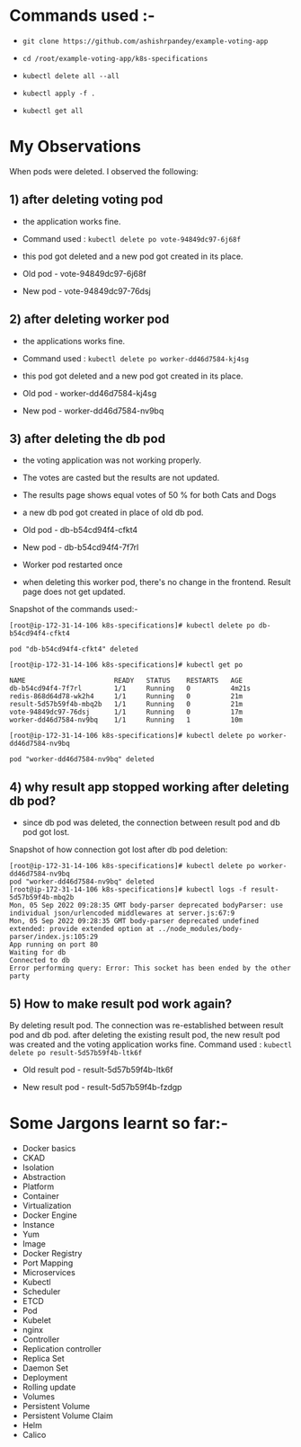 # Commands used :-

- `git clone https://github.com/ashishrpandey/example-voting-app` 

- `cd /root/example-voting-app/k8s-specifications`
-  `kubectl delete all --all`
- `kubectl apply -f .`
- `kubectl get all`



# My Observations 

When pods were deleted. I observed the following:

## 1) after deleting voting pod

- the application works fine.
 
- Command used : `kubectl delete po vote-94849dc97-6j68f`

- this pod got deleted and a new pod got created in its place.

- Old pod - vote-94849dc97-6j68f 

- New pod - vote-94849dc97-76dsj 

 ## 2) after deleting worker pod
 
 - the applications works fine. 

- Command used : `kubectl delete po worker-dd46d7584-kj4sg`

- this pod got deleted and a new pod got created in its place.

- Old pod - worker-dd46d7584-kj4sg 

- New pod - worker-dd46d7584-nv9bq 

 ## 3) after deleting the db pod
 
 - the voting application was not working properly.
  
- The votes are casted but the results are not updated.

- The results page shows equal votes of 50 % for both Cats and Dogs 

- a new db pod got created in place of old db pod.

- Old pod - db-b54cd94f4-cfkt4 

- New pod - db-b54cd94f4-7f7rl 

- Worker pod restarted once

- when deleting this worker pod, there's no change in the frontend. Result page does not get updated.

Snapshot of the commands used:- 
```
[root@ip-172-31-14-106 k8s-specifications]# kubectl delete po db-b54cd94f4-cfkt4

pod "db-b54cd94f4-cfkt4" deleted

[root@ip-172-31-14-106 k8s-specifications]# kubectl get po

NAME                      READY   STATUS    RESTARTS   AGE
db-b54cd94f4-7f7rl        1/1     Running   0          4m21s
redis-868d64d78-wk2h4     1/1     Running   0          21m
result-5d57b59f4b-mbq2b   1/1     Running   0          21m
vote-94849dc97-76dsj      1/1     Running   0          17m
worker-dd46d7584-nv9bq    1/1     Running   1          10m

[root@ip-172-31-14-106 k8s-specifications]# kubectl delete po worker-dd46d7584-nv9bq

pod "worker-dd46d7584-nv9bq" deleted 
```
## 4) why result app stopped working after deleting db pod?

- since db pod was deleted, the connection between result pod and db pod got lost.

Snapshot of how connection got lost after db pod deletion:
```
[root@ip-172-31-14-106 k8s-specifications]# kubectl delete po worker-dd46d7584-nv9bq
pod "worker-dd46d7584-nv9bq" deleted
[root@ip-172-31-14-106 k8s-specifications]# kubectl logs -f result-5d57b59f4b-mbq2b
Mon, 05 Sep 2022 09:28:35 GMT body-parser deprecated bodyParser: use individual json/urlencoded middlewares at server.js:67:9
Mon, 05 Sep 2022 09:28:35 GMT body-parser deprecated undefined extended: provide extended option at ../node_modules/body-parser/index.js:105:29
App running on port 80
Waiting for db
Connected to db
Error performing query: Error: This socket has been ended by the other party
```
## 5) How to make result pod work again?
By deleting result pod. The connection was re-established between result pod and db pod. 
after deleting the existing result pod, the new result pod was created and the voting application works fine. 
Command used :  `kubectl delete po result-5d57b59f4b-ltk6f`

* Old result pod - result-5d57b59f4b-ltk6f

* New result pod - result-5d57b59f4b-fzdgp

# Some Jargons learnt so far:-

- Docker basics
- CKAD
- Isolation
- Abstraction
- Platform
- Container
- Virtualization
- Docker Engine
- Instance
- Yum 
- Image
- Docker Registry
- Port Mapping
- Microservices
- Kubectl
- Scheduler
- ETCD
- Pod
- Kubelet
- nginx
- Controller
- Replication controller
- Replica Set
- Daemon Set
- Deployment
- Rolling update
- Volumes
- Persistent Volume
- Persistent Volume Claim
- Helm
- Calico
